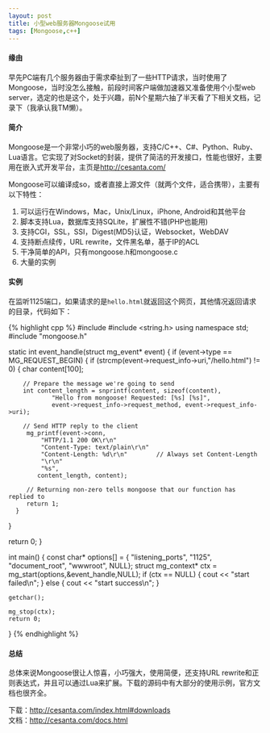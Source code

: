 ```yaml
---
layout: post
title: 小型web服务器Mongoose试用
tags: [Mongoose,c++]
---
```


#### 缘由

早先PC端有几个服务器由于需求牵扯到了一些HTTP请求，当时使用了Mongoose，当时没怎么接触，前段时间客户端做加速器又准备使用个小型web server，选定的也是这个，处于兴趣，前N个星期六抽了半天看了下相关文档，记录下（我承认我TM懒）。
<!--more-->
#### 简介

Mongoose是一个非常小巧的web服务器，支持C/C++、C#、Python、Ruby、Lua语言。它实现了对Socket的封装，提供了简洁的开发接口，性能也很好，主要用在嵌入式开发平台，主页是<http://cesanta.com/>

Mongoose可以编译成so，或者直接上源文件（就两个文件，适合携带），主要有以下特性：

1. 可以运行在Windows，Mac，Unix/Linux，iPhone, Android和其他平台
2. 脚本支持Lua，数据库支持SQLite，扩展性不错(PHP也能用)
3. 支持CGI，SSL，SSI，Digest(MD5)认证，Websocket，WebDAV
4. 支持断点续传，URL rewrite，文件黑名单，基于IP的ACL
5. 干净简单的API，只有mongoose.h和mongoose.c
6. 大量的实例

#### 实例

在监听1125端口，如果请求的是`hello.html`就返回这个网页，其他情况返回请求的目录，代码如下：

{% highlight cpp %}
#include <iostream>
#include <string.h>
using namespace std;
#include "mongoose.h"

static int event_handle(struct mg_event* event)
{
  if (event->type == MG_REQUEST_BEGIN)
  {
	  if (strcmp(event->request_info->uri,"/hello.html") != 0)
	  {
		char content[100];

		// Prepare the message we're going to send
	    int content_length = snprintf(content, sizeof(content), 
				"Hello from mongoose! Requested: [%s] [%s]", 
				event->request_info->request_method, event->request_info->uri);
	    
		// Send HTTP reply to the client
		 mg_printf(event->conn,
			 "HTTP/1.1 200 OK\r\n"
			 "Content-Type: text/plain\r\n"
			 "Content-Length: %d\r\n"        // Always set Content-Length
			 "\r\n"
			 "%s",
		    content_length, content);

		 // Returning non-zero tells mongoose that our function has replied to
		 return 1;
	  }
  }

  return 0;
}

int main()
{
	const char* options[] = {
		"listening_ports", "1125", 
		"document_root", "wwwroot",
		NULL};
	struct mg_context* ctx = mg_start(options,&event_handle,NULL);
	if (ctx == NULL)
	{
		cout << "start failed\n";
	}
	else
	{
		cout << "start success\n";
	}

	getchar();

	mg_stop(ctx);
	return 0;
}
{% endhighlight %}

#### 总结

总体来说Mongoose很让人惊喜，小巧强大，使用简便，还支持URL rewrite和正则表达式，并且可以通过Lua来扩展。下载的源码中有大部分的使用示例，官方文档也很齐全。

下载：<http://cesanta.com/index.html#downloads>  
文档：<http://cesanta.com/docs.html>
